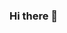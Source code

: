 ### Hi there 👋

<!--
**JaeHamilton/JaeHamilton** is a ✨ _special_ ✨ repository because its `README.md` (this file) appears on your GitHub profile.

Here are some ideas to get you started:

- 🔭 I’m currently working on my portfolio and a html based choose your adventure game.
- 🌱 I’m currently learning hmtl and css along with unity
- 👯 I’m looking to collaborate on game design
- 🤔 I’m looking for help with unity, html and css
- 💬 Ask me about anything
- 📫 How to reach me: 
- 😄 Pronouns:
- ⚡ Fun fact:I want to learn how to make a sourdough starter
-->
